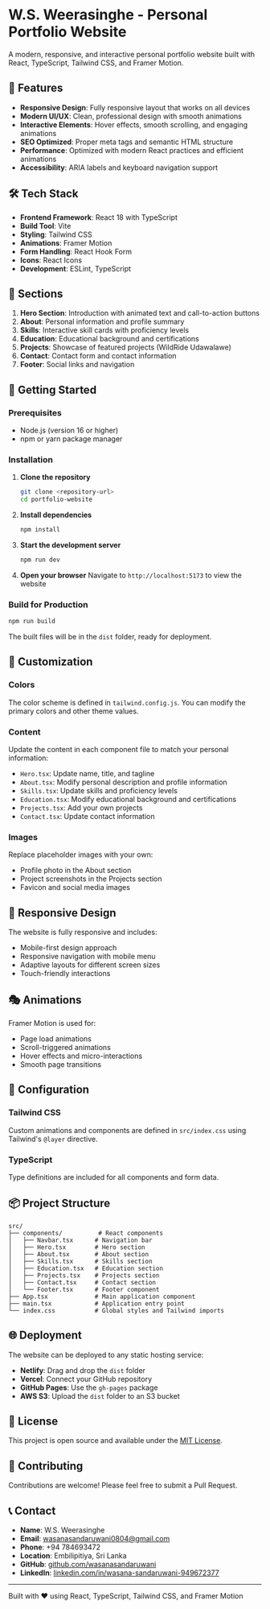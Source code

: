 # W.S. Weerasinghe - Personal Portfolio Website

A modern, responsive, and interactive personal portfolio website built with React, TypeScript, Tailwind CSS, and Framer Motion.

## 🚀 Features

- **Responsive Design**: Fully responsive layout that works on all devices
- **Modern UI/UX**: Clean, professional design with smooth animations
- **Interactive Elements**: Hover effects, smooth scrolling, and engaging animations
- **SEO Optimized**: Proper meta tags and semantic HTML structure
- **Performance**: Optimized with modern React practices and efficient animations
- **Accessibility**: ARIA labels and keyboard navigation support

## 🛠️ Tech Stack

- **Frontend Framework**: React 18 with TypeScript
- **Build Tool**: Vite
- **Styling**: Tailwind CSS
- **Animations**: Framer Motion
- **Form Handling**: React Hook Form
- **Icons**: React Icons
- **Development**: ESLint, TypeScript

## 📱 Sections

1. **Hero Section**: Introduction with animated text and call-to-action buttons
2. **About**: Personal information and profile summary
3. **Skills**: Interactive skill cards with proficiency levels
4. **Education**: Educational background and certifications
5. **Projects**: Showcase of featured projects (WildRide Udawalawe)
6. **Contact**: Contact form and contact information
7. **Footer**: Social links and navigation

## 🚀 Getting Started

### Prerequisites

- Node.js (version 16 or higher)
- npm or yarn package manager

### Installation

1. **Clone the repository**
   ```bash
   git clone <repository-url>
   cd portfolio-website
   ```

2. **Install dependencies**
   ```bash
   npm install
   ```

3. **Start the development server**
   ```bash
   npm run dev
   ```

4. **Open your browser**
   Navigate to `http://localhost:5173` to view the website

### Build for Production

```bash
npm run build
```

The built files will be in the `dist` folder, ready for deployment.

## 🎨 Customization

### Colors
The color scheme is defined in `tailwind.config.js`. You can modify the primary colors and other theme values.

### Content
Update the content in each component file to match your personal information:
- `Hero.tsx`: Update name, title, and tagline
- `About.tsx`: Modify personal description and profile information
- `Skills.tsx`: Update skills and proficiency levels
- `Education.tsx`: Modify educational background and certifications
- `Projects.tsx`: Add your own projects
- `Contact.tsx`: Update contact information

### Images
Replace placeholder images with your own:
- Profile photo in the About section
- Project screenshots in the Projects section
- Favicon and social media images

## 📱 Responsive Design

The website is fully responsive and includes:
- Mobile-first design approach
- Responsive navigation with mobile menu
- Adaptive layouts for different screen sizes
- Touch-friendly interactions

## 🎭 Animations

Framer Motion is used for:
- Page load animations
- Scroll-triggered animations
- Hover effects and micro-interactions
- Smooth page transitions

## 🔧 Configuration

### Tailwind CSS
Custom animations and components are defined in `src/index.css` using Tailwind's `@layer` directive.

### TypeScript
Type definitions are included for all components and form data.

## 📦 Project Structure

```
src/
├── components/          # React components
│   ├── Navbar.tsx      # Navigation bar
│   ├── Hero.tsx        # Hero section
│   ├── About.tsx       # About section
│   ├── Skills.tsx      # Skills section
│   ├── Education.tsx   # Education section
│   ├── Projects.tsx    # Projects section
│   ├── Contact.tsx     # Contact section
│   └── Footer.tsx      # Footer component
├── App.tsx             # Main application component
├── main.tsx            # Application entry point
└── index.css           # Global styles and Tailwind imports
```

## 🌐 Deployment

The website can be deployed to any static hosting service:

- **Netlify**: Drag and drop the `dist` folder
- **Vercel**: Connect your GitHub repository
- **GitHub Pages**: Use the `gh-pages` package
- **AWS S3**: Upload the `dist` folder to an S3 bucket

## 📄 License

This project is open source and available under the [MIT License](LICENSE).

## 🤝 Contributing

Contributions are welcome! Please feel free to submit a Pull Request.

## 📞 Contact

- **Name**: W.S. Weerasinghe
- **Email**: wasanasandaruwani0804@gmail.com
- **Phone**: +94 784693472
- **Location**: Embilipitiya, Sri Lanka
- **GitHub**: [github.com/wasanasandaruwani](https://github.com/wasanasandaruwani)
- **LinkedIn**: [linkedin.com/in/wasana-sandaruwani-949672377](https://linkedin.com/in/wasana-sandaruwani-949672377)

---

Built with ❤️ using React, TypeScript, Tailwind CSS, and Framer Motion

